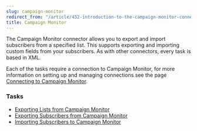 ```yaml
---
slug: campaign-monitor
redirect_from: "/article/452-introduction-to-the-campaign-monitor-connector"
title: Campaign Monitor
---
```

The Campaign Monitor connector allows you to export and import subscribers from a specified list. This supports exporting and importing custom fields from your subscribers. As with other connectors, every task is based in XML.


Each of the tasks require a connection to Campaign Monitor, for more information on setting up and managing connections see the page [Connecting to Campaign Monitor](connecting-to-campaign-monitor).


### Tasks

 * [Exporting Lists from Campaign Monitor](downloading-lists-from-campaign-monitor)
 * [Exporting Subscribers from Campaign Monitor](downloading-subscribers-from-campaign-monitor)
 * [Importing Subscribers to Campaign Monitor](uploading-subscribers-to-campaign-monitor)